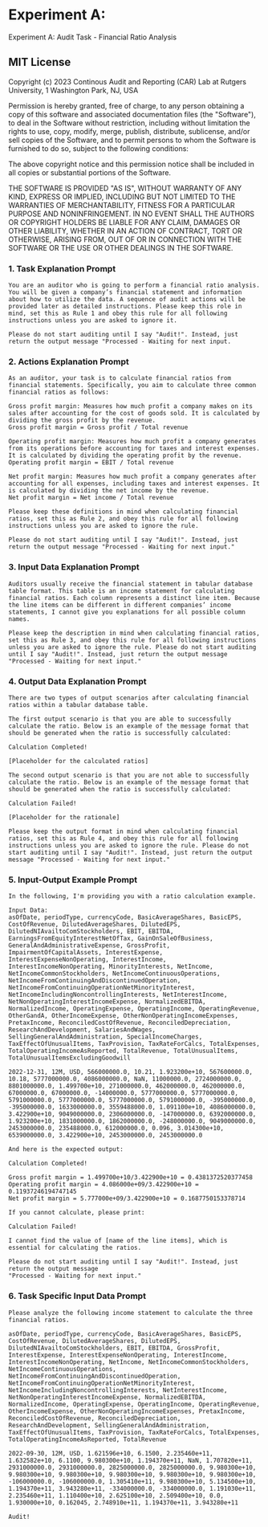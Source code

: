 
# Experiment A: <add prompt header here>

Experiment A: Audit Task - Financial Ratio Analysis

## MIT License


Copyright (c) 2023 Continous Audit and Reporting (CAR) Lab 
at Rutgers University, 1 Washington Park, NJ, USA

Permission is hereby granted, free of charge, to any person obtaining a copy
of this software and associated documentation files (the "Software"), to deal
in the Software without restriction, including without limitation the rights
to use, copy, modify, merge, publish, distribute, sublicense, and/or sell
copies of the Software, and to permit persons to whom the Software is
furnished to do so, subject to the following conditions:

The above copyright notice and this permission notice shall be included in all
copies or substantial portions of the Software.

THE SOFTWARE IS PROVIDED "AS IS", WITHOUT WARRANTY OF ANY KIND, EXPRESS OR
IMPLIED, INCLUDING BUT NOT LIMITED TO THE WARRANTIES OF MERCHANTABILITY,
FITNESS FOR A PARTICULAR PURPOSE AND NONINFRINGEMENT. IN NO EVENT SHALL THE
AUTHORS OR COPYRIGHT HOLDERS BE LIABLE FOR ANY CLAIM, DAMAGES OR OTHER
LIABILITY, WHETHER IN AN ACTION OF CONTRACT, TORT OR OTHERWISE, ARISING FROM,
OUT OF OR IN CONNECTION WITH THE SOFTWARE OR THE USE OR OTHER DEALINGS IN THE
SOFTWARE.


### 1. Task Explanation Prompt
```
You are an auditor who is going to perform a financial ratio analysis. You will be given a company’s financial statement and information about how to utilize the data. A sequence of audit actions will be provided later as detailed instructions. Please keep this role in mind, set this as Rule 1 and obey this rule for all following instructions unless you are asked to ignore it.

Please do not start auditing until I say "Audit!". Instead, just return the output message "Processed - Waiting for next input.
```

### 2. Actions Explanation Prompt
```
As an auditor, your task is to calculate financial ratios from financial statements. Specifically, you aim to calculate three common financial ratios as follows:

Gross profit margin: Measures how much profit a company makes on its sales after accounting for the cost of goods sold. It is calculated by dividing the gross profit by the revenue.
Gross profit margin = Gross profit / Total revenue

Operating profit margin: Measures how much profit a company generates from its operations before accounting for taxes and interest expenses. It is calculated by dividing the operating profit by the revenue.
Operating profit margin = EBIT / Total revenue

Net profit margin: Measures how much profit a company generates after accounting for all expenses, including taxes and interest expenses. It is calculated by dividing the net income by the revenue.
Net profit margin = Net income / Total revenue

Please keep these definitions in mind when calculating financial ratios, set this as Rule 2, and obey this rule for all following instructions unless you are asked to ignore the rule.

Please do not start auditing until I say "Audit!". Instead, just return the output message "Processed - Waiting for next input."
```

### 3. Input Data Explanation Prompt

```
Auditors usually receive the financial statement in tabular database table format. This table is an income statement for calculating financial ratios. Each column represents a distinct line item. Because the line items can be different in different companies’ income statements, I cannot give you explanations for all possible column names.

Please keep the description in mind when calculating financial ratios, set this as Rule 3, and obey this rule for all following instructions unless you are asked to ignore the rule. Please do not start auditing until I say "Audit!". Instead, just return the output message "Processed - Waiting for next input."
```

### 4. Output Data Explanation Prompt

```
There are two types of output scenarios after calculating financial ratios within a tabular database table.

The first output scenario is that you are able to successfully calculate the ratio. Below is an example of the message format that should be generated when the ratio is successfully calculated:

Calculation Completed!

[Placeholder for the calculated ratios]

The second output scenario is that you are not able to successfully calculate the ratio. Below is an example of the message format that should be generated when the ratio is successfully calculated:

Calculation Failed!

[Placeholder for the rationale]

Please keep the output format in mind when calculating financial ratios, set this as Rule 4, and obey this rule for all following instructions unless you are asked to ignore the rule. Please do not start auditing until I say "Audit!". Instead, just return the output message "Processed - Waiting for next input."
```

### 5. Input-Output Example Prompt

```
In the following, I'm providing you with a ratio calculation example.

Input Data:
asOfDate, periodType, currencyCode, BasicAverageShares, BasicEPS, CostOfRevenue, DilutedAverageShares, DilutedEPS, DilutedNIAvailtoComStockholders, EBIT, EBITDA, EarningsFromEquityInterestNetOfTax, GainOnSaleOfBusiness, GeneralAndAdministrativeExpense, GrossProfit, ImpairmentOfCapitalAssets, InterestExpense, InterestExpenseNonOperating, InterestIncome, InterestIncomeNonOperating, MinorityInterests, NetIncome, NetIncomeCommonStockholders, NetIncomeContinuousOperations, NetIncomeFromContinuingAndDiscontinuedOperation, NetIncomeFromContinuingOperationNetMinorityInterest, NetIncomeIncludingNoncontrollingInterests, NetInterestIncome, NetNonOperatingInterestIncomeExpense, NormalizedEBITDA, NormalizedIncome, OperatingExpense, OperatingIncome, OperatingRevenue, OtherGandA, OtherIncomeExpense, OtherNonOperatingIncomeExpenses, PretaxIncome, ReconciledCostOfRevenue, ReconciledDepreciation, ResearchAndDevelopment, SalariesAndWages, SellingGeneralAndAdministration, SpecialIncomeCharges, TaxEffectOfUnusualItems, TaxProvision, TaxRateForCalcs, TotalExpenses, TotalOperatingIncomeAsReported, TotalRevenue, TotalUnusualItems, TotalUnusualItemsExcludingGoodwill

2022-12-31, 12M, USD, 566000000.0, 10.21, 1.923200e+10, 567600000.0, 10.18, 5777000000.0, 4086000000.0, NaN, 11000000.0, 2724000000.0, 8801000000.0, 1.499700e+10, 271000000.0, 462000000.0, 462000000.0, 67000000.0, 67000000.0, -14000000.0, 5777000000.0, 5777000000.0, 5791000000.0, 5777000000.0, 5777000000.0, 5791000000.0, -395000000.0, -395000000.0, 1633000000.0, 3559488000.0, 1.091100e+10, 4086000000.0, 3.422900e+10, 9049000000.0, 2306000000.0, -147000000.0, 6392000000.0, 1.923200e+10, 1831000000.0, 1862000000.0, -248000000.0, 9049000000.0, 2453000000.0, 235488000.0, 612000000.0, 0.096, 3.014300e+10, 6539000000.0, 3.422900e+10, 2453000000.0, 2453000000.0

And here is the expected output:

Calculation Completed!

Gross profit margin = 1.499700e+10/3.422900e+10 = 0.4381372520377458
Operating profit margin = 4.086000e+09/3.422900e+10 = 0.11937246194747145
Net profit margin = 5.777000e+09/3.422900e+10 = 0.1687750153378714

If you cannot calculate, please print:

Calculation Failed!

I cannot find the value of [name of the line items], which is essential for calculating the ratios.

Please do not start auditing until I say "Audit!". Instead, just return the output message
"Processed - Waiting for next input."
```

### 6. Task Specific Input Data Prompt 

```
Please analyze the following income statement to calculate the three financial ratios.

asOfDate, periodType, currencyCode, BasicAverageShares, BasicEPS, CostOfRevenue, DilutedAverageShares, DilutedEPS, DilutedNIAvailtoComStockholders, EBIT, EBITDA, GrossProfit, InterestExpense, InterestExpenseNonOperating, InterestIncome, InterestIncomeNonOperating, NetIncome, NetIncomeCommonStockholders, NetIncomeContinuousOperations, NetIncomeFromContinuingAndDiscontinuedOperation, NetIncomeFromContinuingOperationNetMinorityInterest, NetIncomeIncludingNoncontrollingInterests, NetInterestIncome, NetNonOperatingInterestIncomeExpense, NormalizedEBITDA, NormalizedIncome, OperatingExpense, OperatingIncome, OperatingRevenue, OtherIncomeExpense, OtherNonOperatingIncomeExpenses, PretaxIncome, ReconciledCostOfRevenue, ReconciledDepreciation, ResearchAndDevelopment, SellingGeneralAndAdministration, TaxEffectOfUnusualItems, TaxProvision, TaxRateForCalcs, TotalExpenses, TotalOperatingIncomeAsReported, TotalRevenue

2022-09-30, 12M, USD, 1.621596e+10, 6.1500, 2.235460e+11, 1.632582e+10, 6.1100, 9.980300e+10, 1.194370e+11, NaN, 1.707820e+11, 2931000000.0, 2931000000.0, 2825000000.0, 2825000000.0, 9.980300e+10, 9.980300e+10, 9.980300e+10, 9.980300e+10, 9.980300e+10, 9.980300e+10, -106000000.0, -106000000.0, 1.305410e+11, 9.980300e+10, 5.134500e+10, 1.194370e+11, 3.943280e+11, -334000000.0, -334000000.0, 1.191030e+11, 2.235460e+11, 1.110400e+10, 2.625100e+10, 2.509400e+10, 0.0, 1.930000e+10, 0.162045, 2.748910e+11, 1.194370e+11, 3.943280e+11

Audit!
```
